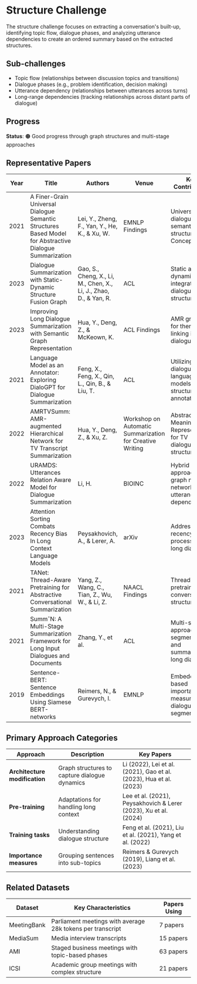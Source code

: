 # Structure Challenge

The structure challenge focuses on extracting a conversation's built-up, identifying topic flow, dialogue phases, and analyzing utterance dependencies to create an ordered summary based on the extracted structures.

## Sub-challenges
- Topic flow (relationships between discussion topics and transitions)
- Dialogue phases (e.g., problem identification, decision making)
- Utterance dependency (relationships between utterances across turns)
- Long-range dependencies (tracking relationships across distant parts of dialogue)

## Progress
**Status**: 🟠 Good progress through graph structures and multi-stage approaches

## Representative Papers

| Year | Title | Authors | Venue | Key Contribution |
|------|-------|---------|-------|-----------------|
| 2021 | A Finer-Grain Universal Dialogue Semantic Structures Based Model for Abstractive Dialogue Summarization | Lei, Y., Zheng, F., Yan, Y., He, K., & Xu, W. | EMNLP Findings | Universal dialogue semantic structure with ConceptNet |
| 2023 | Dialogue Summarization with Static-Dynamic Structure Fusion Graph | Gao, S., Cheng, X., Li, M., Chen, X., Li, J., Zhao, D., & Yan, R. | ACL | Static and dynamic graph integration for dialogue structure |
| 2023 | Improving Long Dialogue Summarization with Semantic Graph Representation | Hua, Y., Deng, Z., & McKeown, K. | ACL Findings | AMR graphs for thematic linking in dialogues |
| 2021 | Language Model as an Annotator: Exploring DialoGPT for Dialogue Summarization | Feng, X., Feng, X., Qin, L., Qin, B., & Liu, T. | ACL | Utilizing dialogue language models for structure annotation |
| 2022 | AMRTVSumm: AMR-augmented Hierarchical Network for TV Transcript Summarization | Hua, Y., Deng, Z., & Xu, Z. | Workshop on Automatic Summarization for Creative Writing | Abstract Meaning Representation for TV dialogue structure |
| 2022 | URAMDS: Utterances Relation Aware Model for Dialogue Summarization | Li, H. | BIOINC | Hybrid approach with graph neural networks for utterance dependency |
| 2023 | Attention Sorting Combats Recency Bias In Long Context Language Models | Peysakhovich, A., & Lerer, A. | arXiv | Addressing recency bias in processing long dialogues |
| 2021 | TANet: Thread-Aware Pretraining for Abstractive Conversational Summarization | Yang, Z., Wang, C., Tian, Z., Wu, W., & Li, Z. | NAACL Findings | Thread-aware pretraining for conversation structure |
| 2021 | SummˆN: A Multi-Stage Summarization Framework for Long Input Dialogues and Documents | Zhang, Y., et al. | ACL | Multi-stage approach for segmenting and summarizing long dialogues |
| 2019 | Sentence-BERT: Sentence Embeddings Using Siamese BERT-networks | Reimers, N., & Gurevych, I. | EMNLP | Embedding-based importance measures for dialogue segmentation |

## Primary Approach Categories

| Approach | Description | Key Papers |
|----------|-------------|------------|
| **Architecture modification** | Graph structures to capture dialogue dynamics | Li (2022), Lei et al. (2021), Gao et al. (2023), Hua et al. (2023) |
| **Pre-training** | Adaptations for handling long context | Lee et al. (2021), Peysakhovich & Lerer (2023), Xu et al. (2024) |
| **Training tasks** | Understanding dialogue structure | Feng et al. (2021), Liu et al. (2021), Yang et al. (2022) |
| **Importance measures** | Grouping sentences into sub-topics | Reimers & Gurevych (2019), Liang et al. (2023) |

## Related Datasets

| Dataset | Key Characteristics | Papers Using |
|---------|---------------------|--------------|
| MeetingBank | Parliament meetings with average 28k tokens per transcript | 7 papers |
| MediaSum | Media interview transcripts | 15 papers |
| AMI | Staged business meetings with topic-based phases | 63 papers |
| ICSI | Academic group meetings with complex structure | 21 papers |
